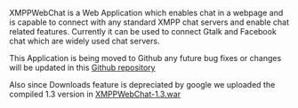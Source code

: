 XMPPWebChat is a Web Application which enables chat in a webpage and is capable to connect with any standard XMPP chat servers and enable chat related features. Currently it can be used to connect Gtalk and Facebook chat which are widely used chat servers.

This Application is being moved to Github any future bug fixes or changes will be updated in this [Github repository ](https://github.com/udayg/xmppwebchat)

Also since Downloads feature is depreciated by google we uploaded the compiled 1.3 version in [XMPPWebChat-1.3.war](https://drive.google.com/file/d/0BwHJeilltye8SmJHX1h5U3RoMUU/edit?usp=sharing)
